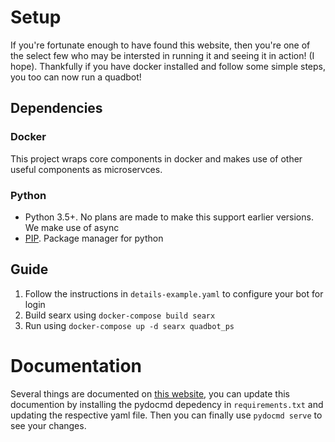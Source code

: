 # Setup 

If you're fortunate enough to have found this website, then you're one of the select few who may be intersted in running it and seeing it in action! (I hope). Thankfully if you have docker installed and follow some simple steps, you too can now run a quadbot!

## Dependencies

### Docker
This project wraps core components in docker and makes use of other useful components as microservces.
### Python
- Python 3.5+. No plans are made to make this support earlier versions. We make use of async
- [PIP](https://pip.pypa.io/en/stable/). Package manager for python
## Guide
1. Follow the instructions in `details-example.yaml` to configure your bot for login
2. Build searx using `docker-compose build searx`
2. Run using `docker-compose up -d searx quadbot_ps`


# Documentation
Several things are documented on [this website](https://wgma.ca/quadbot), you can update this documention by installing the pydocmd depedency in ``requirements.txt`` and updating the respective yaml file. Then you can finally use ``pydocmd serve`` to see your changes.